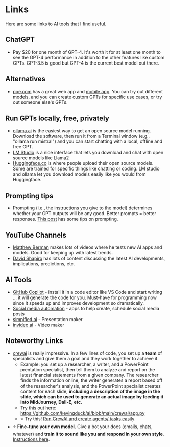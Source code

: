 # Links
Here are some links to AI tools that I find useful. 

## ChatGPT
- Pay $20 for one month of GPT-4. It's worth it for at least one month to see the GPT-4 performance in addition to the other features like custom GPTs. GPT-3.5 is good but GPT-4 is the current best model out there.

## Alternatives
- [poe.com](poe.com) has a great web app and [mobile app](https://apps.apple.com/us/app/poe-fast-ai-chat/id1640745955). You can try out different models, and you can create custom GPTs for specific use cases, or try out someone else's GPTs. 

## Run GPTs locally, free, privately
- [ollama.ai](ollama.ai) is the easiest way to get an open source model running. Download the software, then run it from a Terminal window (e.g., "ollama run mistral") and you can start chatting with a local, offline and free GPT.
- [LM Studio](https://lmstudio.ai/) is a nice interface that lets you download and chat with open source models like Llama2
- [Huggingface.co](Huggingface.co) is where people upload their open source models. Some are trained for specific things like chatting or coding. LM studio and ollama let you download models easily like you would from Huggingface.

## Prompting tips
- Prompting (i.e., the instructions you give to the model) determines whether your GPT outputs will be any good. Better prompts = better responses. [This post](https://cloud.google.com/blog/products/application-development/five-best-practices-for-prompt-engineering) has some tips on prompting.

## YouTube Channels
- [Matthew Berman](https://www.youtube.com/@matthew_berman) makes lots of videos where he tests new AI apps and models. Good for keeping up with latest trends. 
- [David Shapiro](https://www.youtube.com/@DaveShap) has lots of content discussing the latest AI developments, implications, predictions, etc.

## AI Tools
- [GitHub Copilot](https://github.com/features/copilot) - install it in a code editor like VS Code and start writing ... it will generate the code for you. Must-have for programming now since it speeds up and improves development so dramatically. 
- [Social media automation](https://zapier.com/blog/best-ai-social-media-management/) - apps to help create, schedule social media posts
- [simplfied.ai](simplfied.ai) - Presentation maker
- [invideo.ai](invideo.ai) - Video maker

## Noteworthy Links
- [crewai](https://github.com/joaomdmoura/crewAI) is really impressive. In a few lines of code, you set up a **team** of specialists and give them a goal and they work together to achieve it.
  - Example: you set up a researcher, a writer, and a PowerPoint prentation specialist, then tell them to analyze and report on the latest financial statements from a given company. The researcher finds the information online, the writer generates a report based off of the researcher's analysis, and the PowerPoint specialist creates content for each slide, **including a description of the image in the slide, which can be used to generate an actual image by feeding it into MidJourney, Dall-E, etc.** 
  - Try this out here: https://github.com/kevingduck/ai/blob/main/crewai/app.py
  - ⭐ Try this! [Run CrewAI and create agents/ tasks easily](https://github.com/kevingduck/ai/blob/main/crewai/interactive.py)
- ⭐ **Fine-tune your own model.** Give a bot your docs (emails, chats, whatever) and **train it to sound like you and respond in your own style**. [Instructions here](https://www.youtube.com/watch?v=74NSDMvYZ9Y).
